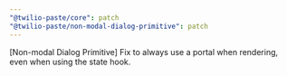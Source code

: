 ```yaml
---
"@twilio-paste/core": patch
"@twilio-paste/non-modal-dialog-primitive": patch
---
```


[Non-modal Dialog Primitive] Fix to always use a portal when rendering, even when using the state hook.
